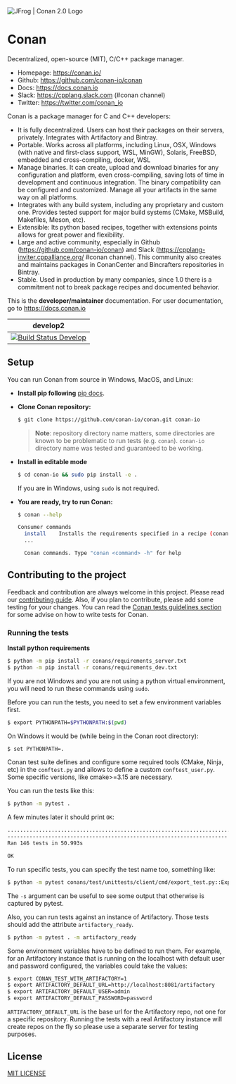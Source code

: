 <picture>
  <!-- These are also used for https://github.com/conan-io/.github/blob/main/profile/README.md -->
  <source media="(prefers-color-scheme: dark)" srcset="https://raw.githubusercontent.com/prince-chrismc/conan/conan2-logo/.github/conan2-logo-for-dark.svg">
  <source media="(prefers-color-scheme: light)" srcset="https://raw.githubusercontent.com/prince-chrismc/conan/conan2-logo/.github/conan2-logo-for-light.svg">
  <img alt="JFrog | Conan 2.0 Logo" src="https://raw.githubusercontent.com/prince-chrismc/conan/conan2-logo/.github/conan2-logo-with-bg.svg">
</picture>

# Conan

Decentralized, open-source (MIT), C/C++ package manager.

- Homepage: https://conan.io/
- Github: https://github.com/conan-io/conan
- Docs: https://docs.conan.io
- Slack: https://cpplang.slack.com (#conan channel)
- Twitter: https://twitter.com/conan_io


Conan is a package manager for C and C++ developers:

- It is fully decentralized. Users can host their packages on their servers, privately. Integrates with Artifactory and Bintray.
- Portable. Works across all platforms, including Linux, OSX, Windows (with native and first-class support, WSL, MinGW),
  Solaris, FreeBSD, embedded and cross-compiling, docker, WSL
- Manage binaries. It can create, upload and download binaries for any configuration and platform,
  even cross-compiling, saving lots of time in development and continuous integration. The binary compatibility can be configured
  and customized. Manage all your artifacts in the same way on all platforms.
- Integrates with any build system, including any proprietary and custom one. Provides tested support for major build systems
  (CMake, MSBuild, Makefiles, Meson, etc).
- Extensible: Its python based recipes, together with extensions points allows for great power and flexibility.
- Large and active community, especially in Github (https://github.com/conan-io/conan) and Slack (https://cpplang-inviter.cppalliance.org/ #conan channel).
  This community also creates and maintains packages in ConanCenter and Bincrafters repositories in Bintray.
- Stable. Used in production by many companies, since 1.0 there is a commitment not to break package recipes and documented behavior.


This is the **developer/maintainer** documentation. For user documentation, go to https://docs.conan.io


| **develop2**            |
|-------------------------|
| [![Build Status Develop](https://ci.conan.io/buildStatus/icon?job=ConanTestSuite/develop)](https://ci.conan.io/blue/organizations/jenkins/ConanTestSuitev2/activity)  |



## Setup

You can run Conan from source in Windows, MacOS, and Linux:

- **Install pip following** [pip docs](https://pip.pypa.io/en/stable/installation/).

- **Clone Conan repository:**

  ```bash
  $ git clone https://github.com/conan-io/conan.git conan-io
  ```

  > **Note**: repository directory name matters, some directories are known to be problematic to run tests (e.g. `conan`). `conan-io` directory name was tested and guaranteed to be working.

- **Install in editable mode**

  ```bash
  $ cd conan-io && sudo pip install -e .
  ```

  If you are in Windows, using ``sudo`` is not required.

- **You are ready, try to run Conan:**

  ```bash
  $ conan --help

  Consumer commands
    install    Installs the requirements specified in a recipe (conanfile.py or conanfile.txt).
    ...

    Conan commands. Type "conan <command> -h" for help
  ```

## Contributing to the project


Feedback and contribution are always welcome in this project.
Please read our [contributing guide](https://github.com/conan-io/conan/blob/develop/.github/CONTRIBUTING.md).
Also, if you plan to contribute, please add some testing for your changes. You can read the [Conan
tests guidelines section](https://github.com/conan-io/conan/blob/develop/conans/test/README.md) for
some advise on how to write tests for Conan.

### Running the tests


**Install python requirements**

```bash
$ python -m pip install -r conans/requirements_server.txt
$ python -m pip install -r conans/requirements_dev.txt
```

If you are not Windows and you are not using a python virtual environment, you will need to run these
commands using `sudo`.

Before you can run the tests, you need to set a few environment variables first.

```bash
$ export PYTHONPATH=$PYTHONPATH:$(pwd)
```

On Windows it would be (while being in the Conan root directory):

```bash
$ set PYTHONPATH=.
```

Conan test suite defines and configure some required tools (CMake, Ninja, etc) in the
``conftest.py`` and allows to define a custom ``conftest_user.py``.
Some specific versions, like cmake>=3.15 are necessary.


You can run the tests like this:

```bash
$ python -m pytest .
```

A few minutes later it should print ``OK``:

```bash
............................................................................................
----------------------------------------------------------------------
Ran 146 tests in 50.993s

OK
```

To run specific tests, you can specify the test name too, something like:

```bash
$ python -m pytest conans/test/unittests/client/cmd/export_test.py::ExportTest::test_export_warning -s
```

The `-s` argument can be useful to see some output that otherwise is captured by pytest.

Also, you can run tests against an instance of Artifactory. Those tests should add the attribute
`artifactory_ready`.

```bash
$ python -m pytest . -m artifactory_ready
```

Some environment variables have to be defined to run them. For example, for an
Artifactory instance that is running on the localhost with default user and password configured, the
variables could take the values:

```bash
$ export CONAN_TEST_WITH_ARTIFACTORY=1
$ export ARTIFACTORY_DEFAULT_URL=http://localhost:8081/artifactory
$ export ARTIFACTORY_DEFAULT_USER=admin
$ export ARTIFACTORY_DEFAULT_PASSWORD=password
```

`ARTIFACTORY_DEFAULT_URL` is the base url for the Artifactory repo, not one for a specific
repository. Running the tests with a real Artifactory instance will create repos on the fly so please
use a separate server for testing purposes.

## License

[MIT LICENSE](LICENSE.md)
